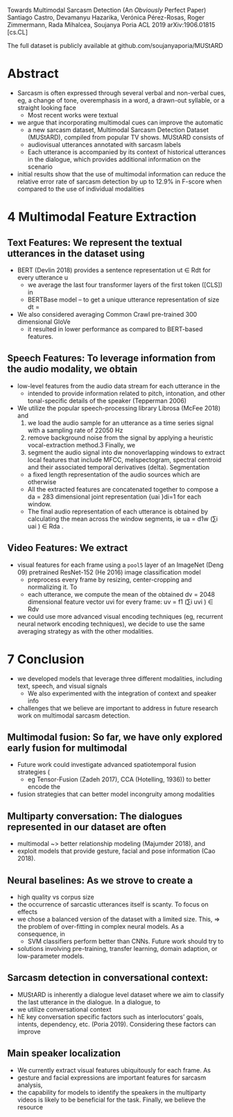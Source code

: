 Towards Multimodal Sarcasm Detection (An _Obviously_ Perfect Paper)
Santiago Castro, Devamanyu Hazarika, Verónica Pérez-Rosas, Roger Zimmermann,
  Rada Mihalcea, Soujanya Poria
ACL 2019 arXiv:1906.01815 [cs.CL]

The full dataset is publicly available at github.com/soujanyaporia/MUStARD

# Abstract

* Sarcasm is often expressed through several verbal and non-verbal cues, eg,
  a change of tone, overemphasis in a word, a drawn-out syllable, or a straight
  looking face
  * Most recent works were textual
* we argue that incorporating multimodal cues can improve the automatic
  * a new sarcasm dataset, Multimodal Sarcasm Detection Dataset (MUStARD),
    compiled from popular TV shows. MUStARD consists of 
  * audiovisual utterances annotated with sarcasm labels
  * Each utterance is accompanied by its context of historical utterances in
    the dialogue, which provides additional information on the scenario
* initial results show that the use of multimodal information can reduce the
  relative error rate of sarcasm detection by up to 12.9% in F-score when
  compared to the use of individual modalities

# 4 Multimodal Feature Extraction

## Text Features: We represent the textual utterances in the dataset using

* BERT (Devlin 2018) provides a sentence representation ut ∈ Rdt for every
  utterance u
  * we average the last four transformer layers of the first token ([CLS]) in
  * BERTBase model – to get a unique utterance representation of size dt =
* We also considered averaging Common Crawl pre-trained 300 dimensional GloVe
  * it resulted in lower performance as compared to BERT-based features.

## Speech Features: To leverage information from the audio modality, we obtain

* low-level features from the audio data stream for each utterance in the
  * intended to provide information related to pitch, intonation, and other
    tonal-specific details of the speaker (Tepperman 2006)
* We utilize the popular speech-processing library Librosa (McFee 2018) and
  1. we load the audio sample for an utterance as a time series signal with a
     sampling rate of 22050 Hz
  2. remove background noise from the signal by applying a heuristic
     vocal-extraction method.3 Finally, we 
  3. segment the audio signal into dw nonoverlapping windows
    to extract local features that include MFCC, melspectogram, spectral
    centroid and their associated temporal derivatives (delta).  Segmentation
    * a fixed length representation of the audio sources which are otherwise
    * All the extracted features are concatenated together to compose a da =
      283 dimensional joint representation {uai }di=1 for each window.  
  * The final audio representation of each utterance is obtained by calculating
    the mean across the window segments, ie  ua = d1w (∑i uai ) ∈ Rda .

## Video Features: We extract 

* visual features for each frame using a `pool5` layer of an ImageNet (Deng 09)
  pretrained ResNet-152 (He 2016) image classification model
  * preprocess every frame by resizing, center-cropping and normalizing it.  To
  * each utterance, we compute the mean of the obtained dv = 2048 dimensional
    feature vector uvi for every frame: uv = f1 (∑i uvi ) ∈ Rdv 
* we could use more advanced visual encoding techniques (eg, recurrent neural
  network encoding techniques), we decide to use the same averaging strategy as
  with the other modalities.

# 7 Conclusion

* we developed models that leverage three different modalities, including 
  text, speech, and visual signals
  * We also experimented with the integration of context and speaker info
* challenges that we believe are important to address in future research work
  on multimodal sarcasm detection.

## Multimodal fusion: So far, we have only explored early fusion for multimodal

* Future work could investigate advanced spatiotemporal fusion strategies (
  * eg Tensor-Fusion (Zadeh 2017), CCA (Hotelling, 1936)) to better encode the
* fusion strategies that can better model incongruity among modalities

## Multiparty conversation: The dialogues represented in our dataset are often

* multimodal ~> better relationship modeling (Majumder 2018), and 
* exploit models that provide gesture, facial and pose information (Cao 2018).

## Neural baselines: As we strove to create a 

* high quality vs corpus size
* the occurrence of sarcastic utterances itself is scanty. To focus on effects
* we chose a balanced version of the dataset with a limited size. This,
  => the problem of over-fitting in complex neural models. As a consequence, in
  * SVM classifiers perform better than CNNs. Future work should try to
* solutions involving pre-training, transfer learning, domain adaption, or
  low-parameter models.

## Sarcasm detection in conversational context:

* MUStARD is inherently a dialogue level dataset where 
  we aim to classify the last utterance in the dialogue. In a dialogue, to
* we utilize conversational context
* hE key conversation specific factors such as interlocutors’ goals, intents,
  dependency, etc. (Poria 2019). Considering these factors can improve

## Main speaker localization

* We currently extract visual features ubiquitously for each frame.  As 
* gesture and facial expressions are important features for sarcasm analysis,
* the capability for models to identify the speakers in the multiparty videos
  is likely to be beneficial for the task.  Finally, we believe the resource
